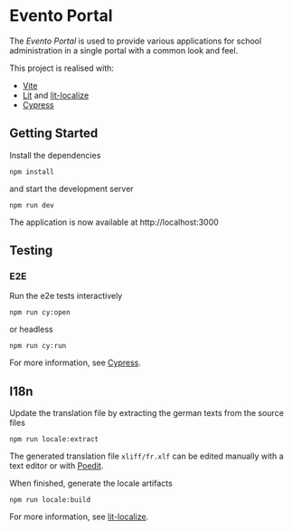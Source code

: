 # Evento Portal

The _Evento Portal_ is used to provide various applications for school administration in a single portal with a common look and feel.

This project is realised with:

- [Vite](https://vitejs.dev/)
- [Lit](https://lit.dev/) and [lit-localize](https://lit.dev/docs/localization/overview/)
- [Cypress](https://www.cypress.io/)

## Getting Started

Install the dependencies

```
npm install
```

and start the development server

```
npm run dev
```

The application is now available at http://localhost:3000

## Testing

### E2E

Run the e2e tests interactively

```
npm run cy:open
```

or headless

```
npm run cy:run
```

For more information, see [Cypress](https://www.cypress.io/).

## I18n

Update the translation file by extracting the german texts from the source files

```
npm run locale:extract
```

The generated translation file `xliff/fr.xlf` can be edited manually with a text editor or with [Poedit](https://poedit.net/).

When finished, generate the locale artifacts

```
npm run locale:build
```

For more information, see [lit-localize](https://lit.dev/docs/localization/overview/).
